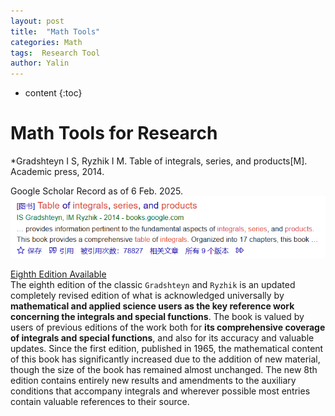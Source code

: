 ```yaml
---
layout: post
title:  "Math Tools"
categories: Math
tags:  Research Tool
author: Yalin
---
```


* content
{:toc}


# Math Tools for Research

*Gradshteyn I S, Ryzhik I M. Table of integrals, series, and products[M]. Academic press, 2014. 

Google Scholar Record as of 6 Feb. 2025.<br>
![](https://github.com/yalin-liu/yalin-liu.github.io/blob/master/images/2025-02-06-screenshot.png)

[Eighth Edition Available](http://drhuang.com/science/mathematics/book/Table%20of%20Integrals,Series%20and%20Products%20Eighth%20Edition.pdf) <br>
The eighth edition of the classic `Gradshteyn` and `Ryzhik` is an updated completely revised edition of what is acknowledged universally by **mathematical and applied science users as the key reference work concerning the integrals and special functions**. The book is valued by users of previous editions of the work both for **its comprehensive coverage of integrals and special functions**, and also for its accuracy and valuable updates. Since the first edition, published in 1965, the mathematical content of this book has significantly increased due to the addition of new material, though the size of the book has remained almost unchanged. The new 8th edition contains entirely new results and amendments to the auxiliary conditions that accompany integrals and wherever possible most entries contain valuable references to their source.
